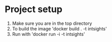 # Project setup
1. Make sure you are in the top directory
2. To build the image 'docker build . -t intsights'
3. Run with 'docker run -i -t intsights'